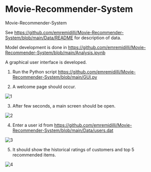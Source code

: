 # Movie-Recommender-System
Movie-Recommender-System


See https://github.com/emremidilli/Movie-Recommender-System/blob/main/Data/README for description of data.

Model development is done in https://github.com/emremidilli/Movie-Recommender-System/blob/main/Analysis.ipynb

A graphical user interface is developed.
  1. Run the Python script https://github.com/emremidilli/Movie-Recommender-System/blob/main/GUI.py
 
  2. A welcome page should occur.
  
  ![1](https://user-images.githubusercontent.com/70489609/182463048-acf10d12-38ec-4d62-bef2-c489318d60a6.png)

  3. After few seconds, a main screen should be open.
  
  ![2](https://user-images.githubusercontent.com/70489609/182463066-d552af8b-4f7c-4173-80b0-ee8bb4b2a0b0.png)

  4. Enter a user id from https://github.com/emremidilli/Movie-Recommender-System/blob/main/Data/users.dat
  
  ![3](https://user-images.githubusercontent.com/70489609/182463088-034dd847-1999-4890-8079-bb30745a5d9d.png)

  5. It should show the historical ratings of customers and top 5 recommended items.
  
  ![4](https://user-images.githubusercontent.com/70489609/182463094-2697ee1f-a5e9-4618-a32c-87f710e12b8e.png)

